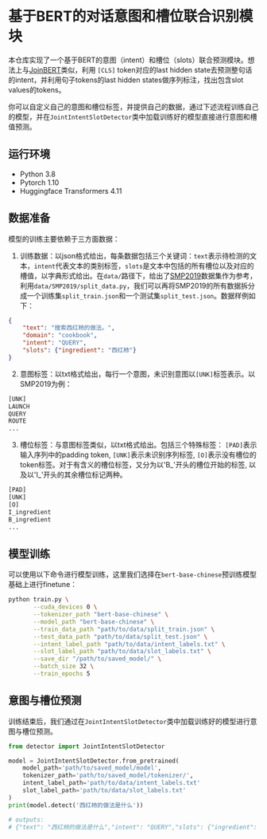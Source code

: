 # 基于BERT的对话意图和槽位联合识别模块

本仓库实现了一个基于BERT的意图（intent）和槽位（slots）联合预测模块。想法上与[JoinBERT](https://arxiv.org/abs/1902.10909)类似，利用 `[CLS]` token对应的last hidden state去预测整句话的intent，并利用句子tokens的last hidden states做序列标注，找出包含slot values的tokens。

你可以自定义自己的意图和槽位标签，并提供自己的数据，通过下述流程训练自己的模型，并在`JointIntentSlotDetector`类中加载训练好的模型直接进行意图和槽值预测。

## 运行环境
- Python 3.8
- Pytorch 1.10
- Huggingface Transformers 4.11


## 数据准备
模型的训练主要依赖于三方面数据：

1. 训练数据：以json格式给出，每条数据包括三个关键词：`text`表示待检测的文本，`intent`代表文本的类别标签，`slots`是文本中包括的所有槽位以及对应的槽值，以字典形式给出。在`data/`路径下，给出了[SMP2019](https://conference.cipsc.org.cn/smp2019/)数据集作为参考，利用`data/SMP2019/split_data.py`，我们可以再将SMP2019的所有数据拆分成一个训练集`split_train.json`和一个测试集`split_test.json`。数据样例如下：
```json
{
    "text": "搜索西红柿的做法。",
    "domain": "cookbook",
    "intent": "QUERY",
    "slots": {"ingredient": "西红柿"}
}
```


2. 意图标签：以txt格式给出，每行一个意图，未识别意图以`[UNK]`标签表示。以SMP2019为例：
```txt
[UNK]
LAUNCH
QUERY
ROUTE
...
```

3. 槽位标签：与意图标签类似，以txt格式给出。包括三个特殊标签： `[PAD]`表示输入序列中的padding token, `[UNK]`表示未识别序列标签, `[O]`表示没有槽位的token标签。对于有含义的槽位标签，又分为以'B_'开头的槽位开始的标签, 以及以'I_'开头的其余槽位标记两种。
```txt
[PAD]
[UNK]
[O]
I_ingredient
B_ingredient
...
```

## 模型训练

可以使用以下命令进行模型训练，这里我们选择在`bert-base-chinese`预训练模型基础上进行finetune：
```bash
python train.py \
       --cuda_devices 0 \
       --tokenizer_path "bert-base-chinese" \
       --model_path "bert-base-chinese" \
       --train_data_path "path/to/data/split_train.json" \
       --test_data_path "path/to/data/split_test.json" \
       --intent_label_path "path/to/data/intent_labels.txt" \
       --slot_label_path "path/to/data/slot_labels.txt" \
       --save_dir "/path/to/saved_model/" \
       --batch_size 32 \
       --train_epochs 5
```

## 意图与槽位预测
训练结束后，我们通过在`JointIntentSlotDetector`类中加载训练好的模型进行意图与槽位预测。
```python
from detector import JointIntentSlotDetector

model = JointIntentSlotDetector.from_pretrained(
    model_path='path/to/saved_model/model',
    tokenizer_path='path/to/saved_model/tokenizer/',
    intent_label_path='path/to/data/intent_labels.txt'
    slot_label_path='path/to/data/slot_labels.txt'
)
print(model.detect('西红柿的做法是什么'))

# outputs:
# {"text": "西红柿的做法是什么","intent": "QUERY","slots": {"ingredient": ["西红柿"]}}
```
